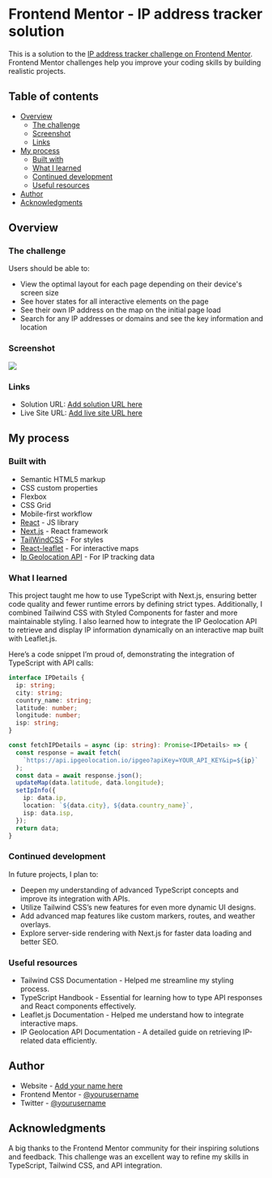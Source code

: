 # Frontend Mentor - IP address tracker solution

This is a solution to the [IP address tracker challenge on Frontend Mentor](https://www.frontendmentor.io/challenges/ip-address-tracker-I8-0yYAH0). Frontend Mentor challenges help you improve your coding skills by building realistic projects. 

## Table of contents

- [Overview](#overview)
  - [The challenge](#the-challenge)
  - [Screenshot](#screenshot)
  - [Links](#links)
- [My process](#my-process)
  - [Built with](#built-with)
  - [What I learned](#what-i-learned)
  - [Continued development](#continued-development)
  - [Useful resources](#useful-resources)
- [Author](#author)
- [Acknowledgments](#acknowledgments)

## Overview

### The challenge

Users should be able to:

- View the optimal layout for each page depending on their device's screen size
- See hover states for all interactive elements on the page
- See their own IP address on the map on the initial page load
- Search for any IP addresses or domains and see the key information and location

### Screenshot

![](./screenshot.jpg)

### Links

- Solution URL: [Add solution URL here](https://your-solution-url.com)
- Live Site URL: [Add live site URL here](https://your-live-site-url.com)

## My process

### Built with

- Semantic HTML5 markup
- CSS custom properties
- Flexbox
- CSS Grid
- Mobile-first workflow
- [React](https://reactjs.org/) - JS library
- [Next.js](https://nextjs.org/) - React framework
- [TailWindCSS](https://tailwindcss.com/) - For styles
- [React-leaflet](https://react-leaflet.js.org/) - For interactive maps
- [Ip Geolocation API](https://geo.ipify.org/) - For IP tracking data

### What I learned

This project taught me how to use TypeScript with Next.js, ensuring better code quality and fewer runtime errors by defining strict types. Additionally, I combined Tailwind CSS with Styled Components for faster and more maintainable styling. I also learned how to integrate the IP Geolocation API to retrieve and display IP information dynamically on an interactive map built with Leaflet.js.

Here’s a code snippet I’m proud of, demonstrating the integration of TypeScript with API calls:

```typescript
interface IPDetails {
  ip: string;
  city: string;
  country_name: string;
  latitude: number;
  longitude: number;
  isp: string;
}

const fetchIPDetails = async (ip: string): Promise<IPDetails> => {
  const response = await fetch(
    `https://api.ipgeolocation.io/ipgeo?apiKey=YOUR_API_KEY&ip=${ip}`
  );
  const data = await response.json();
  updateMap(data.latitude, data.longitude);
  setIpInfo({
    ip: data.ip,
    location: `${data.city}, ${data.country_name}`,
    isp: data.isp,
  });
  return data;
}
``` 

### Continued development

In future projects, I plan to:

- Deepen my understanding of advanced TypeScript concepts and improve its integration with APIs.
- Utilize Tailwind CSS’s new features for even more dynamic UI designs.
- Add advanced map features like custom markers, routes, and weather overlays.
- Explore server-side rendering with Next.js for faster data loading and better SEO.

### Useful resources

- Tailwind CSS Documentation - Helped me streamline my styling process.
- TypeScript Handbook - Essential for learning how to type API responses and React components effectively.
- Leaflet.js Documentation - Helped me understand how to integrate interactive maps.
- IP Geolocation API Documentation - A detailed guide on retrieving IP-related data efficiently.

## Author

- Website - [Add your name here](https://www.your-site.com)
- Frontend Mentor - [@yourusername](https://www.frontendmentor.io/profile/yourusername)
- Twitter - [@yourusername](https://www.twitter.com/yourusername)

## Acknowledgments

A big thanks to the Frontend Mentor community for their inspiring solutions and feedback. This challenge was an excellent way to refine my skills in TypeScript, Tailwind CSS, and API integration.


